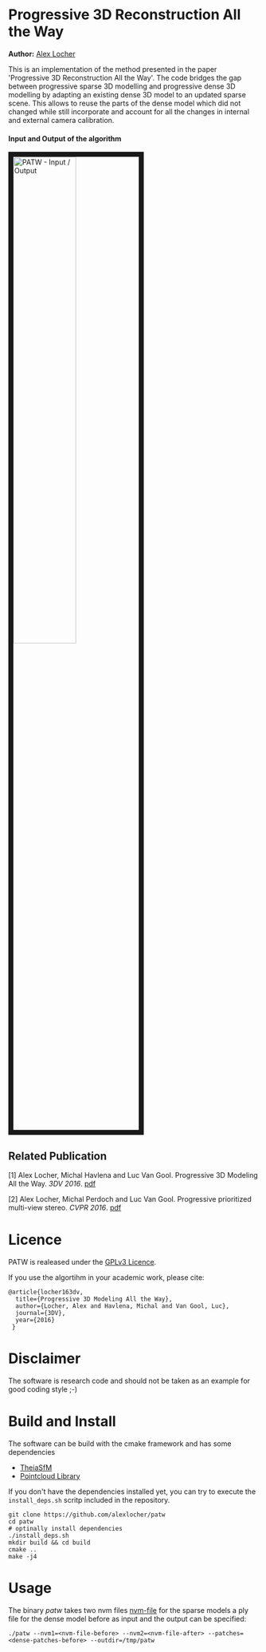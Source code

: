 # Progressive 3D Reconstruction All the Way

**Author:** [Alex Locher](http://www.vision.ee.ethz.ch/~alocher)

This is an implementation of the method presented in the paper 'Progressive 
3D Reconstruction All the Way'. The code bridges the gap between progressive
sparse 3D modelling and progressive dense 3D modelling by adapting an existing
dense 3D model to an updated sparse scene. This allows to reuse the parts of the
dense model which did not changed while still incorporate and account for all the 
changes in internal and external camera calibration. 

#### Input and Output of the algorithm
<img src="http://www.vision.ee.ethz.ch/~alocher/pdf/3dv16/overview.png" 
alt="PATW - Input / Output" width="50%" border="10" />


## Related Publication
[1] Alex Locher, Michal Havlena and Luc Van Gool. Progressive 3D Modeling All the Way. *3DV 2016*. [pdf](http://people.ee.ethz.ch/~alocher/pdf/locher_3dv16_progressive_all_the_way.pdf)

[2] Alex Locher, Michal Perdoch and Luc Van Gool. Progressive prioritized multi-view stereo. *CVPR 2016*. [pdf](http://people.ee.ethz.ch/~alocher/pdf/locher_cvpr16_progressive_prioritized_mvs.pdf)


# Licence
PATW is realeased under the [GPLv3 Licence](https://www.gnu.org/licenses/gpl-3.0.txt). 


If you use the algortihm in your academic work, please cite:

    @article{locher163dv,
      title={Progressive 3D Modeling All the Way},
      author={Locher, Alex and Havlena, Michal and Van Gool, Luc},
      journal={3DV},
      year={2016}
     }

# Disclaimer
The software is research code and should not be taken as an example for good coding style ;-)


# Build and Install
The software can be build with the cmake framework and has some dependencies 

 - [TheiaSfM](http://www.theia-sfm.org/)
 - [Pointcloud Library](http://pointclouds.org/)

If you don't have the dependencies installed yet, you can try to execute the 
`install_deps.sh` scritp included in the repository. 


```
git clone https://github.com/alexlocher/patw
cd patw
# optinally install dependencies
./install_deps.sh
mkdir build && cd build
cmake ..
make -j4
```

# Usage
The binary *patw* takes two nvm files [nvm-file](http://ccwu.me/vsfm/doc.html#nvm) for the sparse models a 
ply file for the dense model before as input and the output can be specified:

```
./patw --nvm1=<nvm-file-before> --nvm2=<nvm-file-after> --patches=<dense-patches-before> --outdir=/tmp/patw
```

